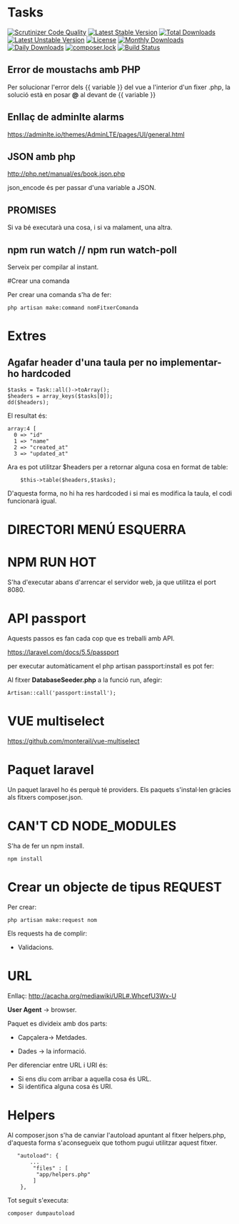 # Tasks

[![Scrutinizer Code Quality](https://scrutinizer-ci.com/g/quimgc/Tasks/badges/quality-score.png?b=master)](https://scrutinizer-ci.com/g/quimgc/Tasks/?branch=master)
[![Latest Stable Version](https://poser.pugx.org/quimgc/tasks/v/stable)](https://packagist.org/packages/quimgc/tasks)
[![Total Downloads](https://poser.pugx.org/quimgc/tasks/downloads)](https://packagist.org/packages/quimgc/tasks)
[![Latest Unstable Version](https://poser.pugx.org/quimgc/tasks/v/unstable)](https://packagist.org/packages/quimgc/tasks)
[![License](https://poser.pugx.org/quimgc/tasks/license)](https://packagist.org/packages/quimgc/tasks)
[![Monthly Downloads](https://poser.pugx.org/quimgc/tasks/d/monthly)](https://packagist.org/packages/quimgc/tasks)
[![Daily Downloads](https://poser.pugx.org/quimgc/tasks/d/daily)](https://packagist.org/packages/quimgc/tasks)
[![composer.lock](https://poser.pugx.org/quimgc/tasks/composerlock)](https://packagist.org/packages/quimgc/tasks)
[![Build Status](https://travis-ci.org/quimgc/Tasks.svg?branch=master)](https://travis-ci.org/quimgc/Tasks)
## Error de moustachs amb PHP

Per solucionar l'error dels {{ variable }} del vue a l'interior d'un fixer .php, la solució està en posar **@** al devant de {{ variable }}


## Enllaç de adminlte alarms

https://adminlte.io/themes/AdminLTE/pages/UI/general.html 

## JSON amb php

http://php.net/manual/es/book.json.php

json_encode és per passar d'una variable a JSON.

## PROMISES

Si va bé executarà una cosa, i si va malament, una altra.

## npm run watch // npm run watch-poll

Serveix per compilar al instant.

#Crear una comanda

Per crear una comanda s'ha de fer:

    php artisan make:command nomFitxerComanda

# Extres

## Agafar header d'una taula per no implementar-ho hardcoded

    $tasks = Task::all()->toArray();
    $headers = array_keys($tasks[0]);
    dd($headers);
    
El resultat és: 

    array:4 [
      0 => "id"
      1 => "name"
      2 => "created_at"
      3 => "updated_at"


Ara es pot utilitzar $headers per a retornar alguna cosa en format de table:

        $this->table($headers,$tasks);

D'aquesta forma, no hi ha res hardcoded i si mai es modifica la taula, el codi funcionarà igual. 

# DIRECTORI MENÚ ESQUERRA

# NPM RUN HOT

S'ha d'executar abans d'arrencar el servidor web, ja que utilitza el port 8080.


# API passport

Aquests passos es fan cada cop que es treballi amb API.

https://laravel.com/docs/5.5/passport

per executar automàticament el php artisan passport:install es pot fer:


Al fitxer **DatabaseSeeder.php** a la funció run, afegir:

    Artisan::call('passport:install');


# VUE multiselect

https://github.com/monterail/vue-multiselect


# Paquet laravel

Un paquet laravel ho és perquè té providers.
Els paquets s'instal·len gràcies als fitxers composer.json.



# CAN'T CD NODE_MODULES

S'ha de fer un npm install.

    npm install
    
# Crear un objecte de tipus REQUEST

Per crear:

    php artisan make:request nom

Els requests ha de complir:

- Validacions.


# URL

Enllaç: http://acacha.org/mediawiki/URL#.WhcefU3Wx-U

**User Agent** -> browser.

Paquet es divideix amb dos parts:

- Capçalera-> Metdades.

- Dades -> la informació.


Per diferenciar entre URL i URI és:

- Si ens diu com arribar a aquella cosa és URL.
- Si identifica alguna cosa és URI.


# Helpers

Al composer.json s'ha de canviar l'autoload apuntant al fitxer helpers.php, d'aquesta forma s'aconsegueix que tothom pugui utilitzar aquest fitxer.


       "autoload": {
           ...
            "files" : [
             "app/helpers.php"
            ]
        },
        

Tot seguit s'executa:
    
    composer dumpautoload

       

